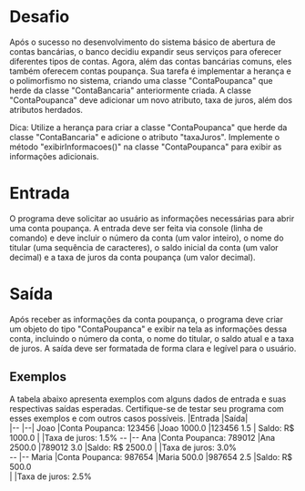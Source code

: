 # Desafio

Após o sucesso no desenvolvimento do sistema básico de abertura de contas bancárias, o banco decidiu expandir seus serviços para oferecer diferentes tipos de contas. Agora, além das contas bancárias comuns, eles também oferecem contas poupança. Sua tarefa é implementar a herança e o polimorfismo no sistema, criando uma classe "ContaPoupanca" que herde da classe "ContaBancaria" anteriormente criada. A classe "ContaPoupanca" deve adicionar um novo atributo, taxa de juros, além dos atributos herdados.

Dica: Utilize a herança para criar a classe "ContaPoupanca" que herde da classe "ContaBancaria" e adicione o atributo "taxaJuros". Implemente o método "exibirInformacoes()" na classe "ContaPoupanca" para exibir as informações adicionais.

# Entrada
O programa deve solicitar ao usuário as informações necessárias para abrir uma conta poupança. A entrada deve ser feita via console (linha de comando) e deve incluir o número da conta (um valor inteiro), o nome do titular (uma sequência de caracteres), o saldo inicial da conta (um valor decimal) e a taxa de juros da conta poupança (um valor decimal).

# Saída
Após receber as informações da conta poupança, o programa deve criar um objeto do tipo "ContaPoupanca" e exibir na tela as informações dessa conta, incluindo o número da conta, o nome do titular, o saldo atual e a taxa de juros. A saída deve ser formatada de forma clara e legível para o usuário.

## Exemplos
A tabela abaixo apresenta exemplos com alguns dados de entrada e suas respectivas saídas esperadas. Certifique-se de testar seu programa com esses exemplos e com outros casos possíveis.
|Entrada |Saída| 	
|--      |--|
Joao     |Conta Poupanca:
123456   |Joao
1000.0   |123456
1.5      |	Saldo: R$ 1000.0
|        |Taxa de juros: 1.5%
--       |--
Ana      |Conta Poupanca:
789012   |Ana
2500.0   |789012
3.0      |Saldo: R$ 2500.0
|        |Taxa de juros: 3.0%	
--       |--
Maria    |Conta Poupanca:
987654   |Maria
500.0    |987654
2.5      |Saldo: R$ 500.0	
|        |Taxa de juros: 2.5%


